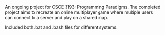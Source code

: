 An ongoing project for CSCE 3193: Programming Paradigms. The completed project aims to recreate an online multiplayer game where multiple users can connect to a
server and play on a shared map.

Included both .bat and .bash files for different systems.
